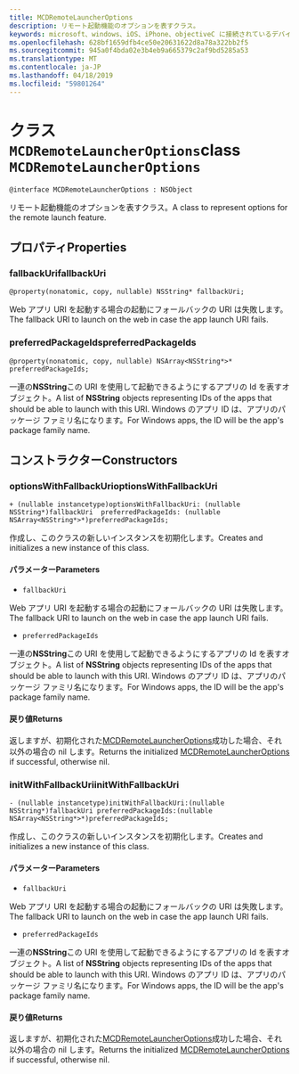 ```yaml
---
title: MCDRemoteLauncherOptions
description: リモート起動機能のオプションを表すクラス。
keywords: microsoft、windows、iOS、iPhone、objectiveC に接続されているデバイス、プロジェクトのローマ
ms.openlocfilehash: 628bf1659dfb4ce50e20631622d8a78a322bb2f5
ms.sourcegitcommit: 945a0f4bda02e3b4eb9a665379c2af9bd5285a53
ms.translationtype: MT
ms.contentlocale: ja-JP
ms.lasthandoff: 04/18/2019
ms.locfileid: "59801264"
---
```

# <a name="class-mcdremotelauncheroptions"></a><span data-ttu-id="bef04-104">クラス `MCDRemoteLauncherOptions`</span><span class="sxs-lookup"><span data-stu-id="bef04-104">class `MCDRemoteLauncherOptions`</span></span> 

```
@interface MCDRemoteLauncherOptions : NSObject
```  

<span data-ttu-id="bef04-105">リモート起動機能のオプションを表すクラス。</span><span class="sxs-lookup"><span data-stu-id="bef04-105">A class to represent options for the remote launch feature.</span></span>

## <a name="properties"></a><span data-ttu-id="bef04-106">プロパティ</span><span class="sxs-lookup"><span data-stu-id="bef04-106">Properties</span></span>

### <a name="fallbackuri"></a><span data-ttu-id="bef04-107">fallbackUri</span><span class="sxs-lookup"><span data-stu-id="bef04-107">fallbackUri</span></span>
`@property(nonatomic, copy, nullable) NSString* fallbackUri;`

<span data-ttu-id="bef04-108">Web アプリ URI を起動する場合の起動にフォールバックの URI は失敗します。</span><span class="sxs-lookup"><span data-stu-id="bef04-108">The fallback URI to launch on the web in case the app launch URI fails.</span></span>

### <a name="preferredpackageids"></a><span data-ttu-id="bef04-109">preferredPackageIds</span><span class="sxs-lookup"><span data-stu-id="bef04-109">preferredPackageIds</span></span>
`@property(nonatomic, copy, nullable) NSArray<NSString*>* preferredPackageIds;`

<span data-ttu-id="bef04-110">一連の**NSString**この URI を使用して起動できるようにするアプリの Id を表すオブジェクト。</span><span class="sxs-lookup"><span data-stu-id="bef04-110">A list of **NSString** objects representing IDs of the apps that should be able to launch with this URI.</span></span> <span data-ttu-id="bef04-111">Windows のアプリ ID は、アプリのパッケージ ファミリ名になります。</span><span class="sxs-lookup"><span data-stu-id="bef04-111">For Windows apps, the ID will be the app's package family name.</span></span>

## <a name="constructors"></a><span data-ttu-id="bef04-112">コンストラクター</span><span class="sxs-lookup"><span data-stu-id="bef04-112">Constructors</span></span>

### <a name="optionswithfallbackuri"></a><span data-ttu-id="bef04-113">optionsWithFallbackUri</span><span class="sxs-lookup"><span data-stu-id="bef04-113">optionsWithFallbackUri</span></span>
`+ (nullable instancetype)optionsWithFallbackUri: (nullable NSString*)fallbackUri  preferredPackageIds: (nullable NSArray<NSString*>*)preferredPackageIds;`

<span data-ttu-id="bef04-114">作成し、このクラスの新しいインスタンスを初期化します。</span><span class="sxs-lookup"><span data-stu-id="bef04-114">Creates and initializes a new instance of this class.</span></span>

#### <a name="parameters"></a><span data-ttu-id="bef04-115">パラメーター</span><span class="sxs-lookup"><span data-stu-id="bef04-115">Parameters</span></span>
* `fallbackUri` 

<span data-ttu-id="bef04-116">Web アプリ URI を起動する場合の起動にフォールバックの URI は失敗します。</span><span class="sxs-lookup"><span data-stu-id="bef04-116">The fallback URI to launch on the web in case the app launch URI fails.</span></span>

* `preferredPackageIds` 

<span data-ttu-id="bef04-117">一連の**NSString**この URI を使用して起動できるようにするアプリの Id を表すオブジェクト。</span><span class="sxs-lookup"><span data-stu-id="bef04-117">A list of **NSString** objects representing IDs of the apps that should be able to launch with this URI.</span></span> <span data-ttu-id="bef04-118">Windows のアプリ ID は、アプリのパッケージ ファミリ名になります。</span><span class="sxs-lookup"><span data-stu-id="bef04-118">For Windows apps, the ID will be the app's package family name.</span></span>

#### <a name="returns"></a><span data-ttu-id="bef04-119">戻り値</span><span class="sxs-lookup"><span data-stu-id="bef04-119">Returns</span></span>
<span data-ttu-id="bef04-120">返しますが、初期化された[MCDRemoteLauncherOptions](MCDRemoteLauncherOptions.md)成功した場合、それ以外の場合の nil します。</span><span class="sxs-lookup"><span data-stu-id="bef04-120">Returns the initialized [MCDRemoteLauncherOptions](MCDRemoteLauncherOptions.md) if successful, otherwise nil.</span></span>

### <a name="initwithfallbackuri"></a><span data-ttu-id="bef04-121">initWithFallbackUri</span><span class="sxs-lookup"><span data-stu-id="bef04-121">initWithFallbackUri</span></span>
`- (nullable instancetype)initWithFallbackUri:(nullable NSString*)fallbackUri preferredPackageIds:(nullable NSArray<NSString*>*)preferredPackageIds;`

<span data-ttu-id="bef04-122">作成し、このクラスの新しいインスタンスを初期化します。</span><span class="sxs-lookup"><span data-stu-id="bef04-122">Creates and initializes a new instance of this class.</span></span>

#### <a name="parameters"></a><span data-ttu-id="bef04-123">パラメーター</span><span class="sxs-lookup"><span data-stu-id="bef04-123">Parameters</span></span>
* `fallbackUri` 

<span data-ttu-id="bef04-124">Web アプリ URI を起動する場合の起動にフォールバックの URI は失敗します。</span><span class="sxs-lookup"><span data-stu-id="bef04-124">The fallback URI to launch on the web in case the app launch URI fails.</span></span>

* `preferredPackageIds` 

<span data-ttu-id="bef04-125">一連の**NSString**この URI を使用して起動できるようにするアプリの Id を表すオブジェクト。</span><span class="sxs-lookup"><span data-stu-id="bef04-125">A list of **NSString** objects representing IDs of the apps that should be able to launch with this URI.</span></span> <span data-ttu-id="bef04-126">Windows のアプリ ID は、アプリのパッケージ ファミリ名になります。</span><span class="sxs-lookup"><span data-stu-id="bef04-126">For Windows apps, the ID will be the app's package family name.</span></span>

#### <a name="returns"></a><span data-ttu-id="bef04-127">戻り値</span><span class="sxs-lookup"><span data-stu-id="bef04-127">Returns</span></span>
<span data-ttu-id="bef04-128">返しますが、初期化された[MCDRemoteLauncherOptions](MCDRemoteLauncherOptions.md)成功した場合、それ以外の場合の nil します。</span><span class="sxs-lookup"><span data-stu-id="bef04-128">Returns the initialized [MCDRemoteLauncherOptions](MCDRemoteLauncherOptions.md) if successful, otherwise nil.</span></span>